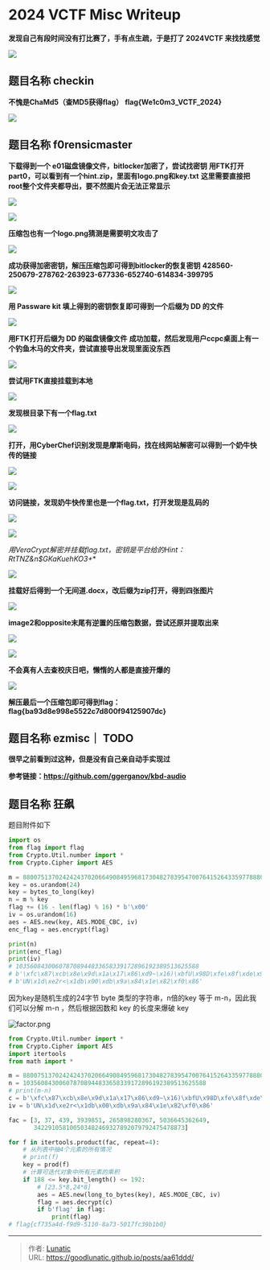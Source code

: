 # 2024 VCTF Misc Writeup

**发现自己有段时间没有打比赛了，手有点生疏，于是打了 2024VCTF 来找找感觉**

<!--more-->

![](imgs/image-20240803101810273.png)

## 题目名称 checkin

**不愧是ChaMd5（查MD5获得flag）**
**flag{We1c0m3_VCTF_2024}**

![](imgs/image-20240702182142614.png)

## 题目名称 f0rensicmaster

**下载得到一个 e01磁盘镜像文件，bitlocker加密了，尝试找密钥**
**用FTK打开part0，可以看到有一个hint.zip，里面有logo.png和key.txt**
**这里需要直接把root整个文件夹都导出，要不然图片会无法正常显示**

![](imgs/image-20240702182200091.png)

![](imgs/image-20240702182207831.png)

**压缩包也有一个logo.png猜测是需要明文攻击了**

![](imgs/image-20240702182224629.png)

**成功获得加密密钥，解压压缩包即可得到bitlocker的恢复密钥**
**428560-250679-278762-263923-677336-652740-614834-399795**

![](imgs/image-20240702182236243.png)

**用 Passware kit 填上得到的密钥恢复即可得到一个后缀为 DD 的文件**

![](imgs/image-20240702182244638.png)

**用FTK打开后缀为 DD 的磁盘镜像文件**
**成功加载，然后发现用户ccpc桌面上有一个钓鱼木马的文件夹，尝试直接导出发现里面没东西**

![](imgs/image-20240702182253398.png)

**尝试用FTK直接挂载到本地**

![](imgs/image-20240702182300694.png)

**发现根目录下有一个flag.txt**

![](imgs/image-20240702182308495.png)

**打开，用CyberChef识别发现是摩斯电码，找在线网站解密可以得到一个奶牛快传的链接**

![](imgs/image-20240702182314844.png)

![](imgs/image-20240702182321563.png)

**访问链接，发现奶牛快传里也是一个flag.txt，打开发现是乱码的**

![](imgs/image-20240702182330861.png)

![](imgs/image-20240702182337253.png)

**用VeraCrypt解密并挂载flag.txt，密钥是平台给的Hint：RtTNZ&n*$GKaKuehKO3+**

![](imgs/image-20240702182345330.png)

**挂载好后得到一个无间道.docx，改后缀为zip打开，得到四张图片**

![](imgs/image-20240702182352125.png)

**image2和opposite末尾有逆置的压缩包数据，尝试还原并提取出来**

![](imgs/image-20240702182358542.png)

![](imgs/image-20240702182406454.png)

**不会真有人去查校庆日吧，懒惰的人都是直接开爆的**

![](imgs/image-20240702182414900.png)

**解压最后一个压缩包即可得到flag：flag{ba93d8e998e5522c7d800f94125907dc}**

## 题目名称 ezmisc｜ TODO

**很早之前看到过这种，但是没有自己亲自动手实现过**

**参考链接：https://github.com/ggerganov/kbd-audio**

## 题目名称 狂飙

题目附件如下

```python
import os
from flag import flag
from Crypto.Util.number import *
from Crypto.Cipher import AES

m = 88007513702424243702066490849596817304827839547007641526433597788800212065249
key = os.urandom(24)
key = bytes_to_long(key)
n = m % key
flag += (16 - len(flag) % 16) * b'\x00'
iv = os.urandom(16)
aes = AES.new(key, AES.MODE_CBC, iv)
enc_flag = aes.encrypt(flag)

print(n)
print(enc_flag)
print(iv)
# 103560843006078708944833658339172896192389513625588
# b'\xfc\x87\xcb\x8e\x9d\x1a\x17\x86\xd9~\x16)\xbfU\x98D\xfe\x8f\xde\x9c\xb0\xd1\x9e\xe7\xa7\xefiY\x95C\x14\x13C@j1\x9d\x08\xd9\xe7W>F2\x96cm\xeb'
# b'UN\x1d\xe2r<\x1db\x00\xdb\x9a\x84\x1e\x82\xf0\x86'
```

因为key是随机生成的24字节 byte 类型的字符串，n倍的key 等于 m-n，因此我们可以分解 m-n ，然后根据因数和 key 的长度来爆破 key

![factor.png](/images/2024-VCTF-Misc-Writeup_2024-03-17-17-33-00.png)
```python
from Crypto.Util.number import *
from Crypto.Cipher import AES
import itertools
from math import *

m = 88007513702424243702066490849596817304827839547007641526433597788800212065249
n = 103560843006078708944833658339172896192389513625588
# print(m-n)
c = b'\xfc\x87\xcb\x8e\x9d\x1a\x17\x86\xd9~\x16)\xbfU\x98D\xfe\x8f\xde\x9c\xb0\xd1\x9e\xe7\xa7\xefiY\x95C\x14\x13C@j1\x9d\x08\xd9\xe7W>F2\x96cm\xeb'
iv = b'UN\x1d\xe2r<\x1db\x00\xdb\x9a\x84\x1e\x82\xf0\x86'

fac = [3, 37, 439, 3939851, 265898280367, 5036645362649,
       342291058100503482469327892079792475478873]

for f in itertools.product(fac, repeat=4):
    # 从列表中抽4个元素的所有情况
    # print(f)
    key = prod(f)
    # 计算可迭代对象中所有元素的乘积
    if 188 <= key.bit_length() <= 192:
        # [23.5*8,24*8]
        aes = AES.new(long_to_bytes(key), AES.MODE_CBC, iv)
        flag = aes.decrypt(c)
        if b'flag' in flag:
            print(flag)
# flag{cf735a4d-f9d9-5110-8a73-5017fc39b1b0}
```


---

> 作者: [Lunatic](https://goodlunatic.github.io)  
> URL: https://goodlunatic.github.io/posts/aa61ddd/  

